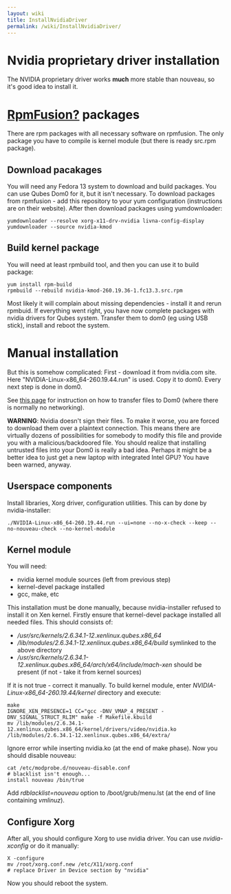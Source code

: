 ```yaml
---
layout: wiki
title: InstallNvidiaDriver
permalink: /wiki/InstallNvidiaDriver/
---
```


Nvidia proprietary driver installation
======================================

The NVIDIA proprietary driver works **much** more stable than nouveau, so it's good idea to install it.

[RpmFusion?](/wiki/RpmFusion) packages
======================================

There are rpm packages with all necessary software on rpmfusion. The only package you have to compile is kernel module (but there is ready src.rpm package).

Download pacakages
------------------

You will need any Fedora 13 system to download and build packages. You can use Qubes Dom0 for it, but it isn't necessary. To download packages from rpmfusion - add this repository to your yum configuration (instructions are on their website). After then download packages using yumdownloader:

``` {.wiki}
yumdownloader --resolve xorg-x11-drv-nvidia livna-config-display
yumdownloader --source nvidia-kmod
```

Build kernel package
--------------------

You will need at least rpmbuild tool, and then you can use it to build package:

``` {.wiki}
yum install rpm-build
rpmbuild --rebuild nvidia-kmod-260.19.36-1.fc13.3.src.rpm
```

Most likely it will complain about missing dependencies - install it and rerun rpmbuid. If everything went right, you have now complete packages with nvidia drivers for Qubes system. Transfer them to dom0 (eg using USB stick), install and reboot the system.

Manual installation
===================

But this is somehow complicated: First - download it from nvidia.com site. Here "NVIDIA-Linux-x86\_64-260.19.44.run" is used. Copy it to dom0. Every next step is done in dom0.

See [this page](/wiki/CopyToDomZero) for instruction on how to transfer files to Dom0 (where there is normally no networking).

**WARNING**: Nvidia doesn't sign their files. To make it worse, you are forced to download them over a plaintext connection. This means there are virtually dozens of possibilities for somebody to modify this file and provide you with a malicious/backdoored file. You should realize that installing untrusted files into your Dom0 is really a bad idea. Perhaps it might be a better idea to just get a new laptop with integrated Intel GPU? You have been warned, anyway.

Userspace components
--------------------

Install libraries, Xorg driver, configuration utilities. This can by done by nvidia-installer:

``` {.wiki}
./NVIDIA-Linux-x86_64-260.19.44.run --ui=none --no-x-check --keep --no-nouveau-check --no-kernel-module
```

Kernel module
-------------

You will need:

-   nvidia kernel module sources (left from previous step)
-   kernel-devel package installed
-   gcc, make, etc

This installation must be done manually, because nvidia-installer refused to install it on Xen kernel. Firstly ensure that kernel-devel package installed all needed files. This should consists of:

-   */usr/src/kernels/2.6.34.1-12.xenlinux.qubes.x86\_64*
-   */lib/modules/2.6.34.1-12.xenlinux.qubes.x86\_64/build* symlinked to the above directory
-   */usr/src/kernels/2.6.34.1-12.xenlinux.qubes.x86\_64/arch/x64/include/mach-xen* should be present (if not - take it from kernel sources)

If it is not true - correct it manually. To build kernel module, enter *NVIDIA-Linux-x86\_64-260.19.44/kernel* directory and execute:

``` {.wiki}
make
IGNORE_XEN_PRESENCE=1 CC="gcc -DNV_VMAP_4_PRESENT -DNV_SIGNAL_STRUCT_RLIM" make -f Makefile.kbuild
mv /lib/modules/2.6.34.1-12.xenlinux.qubes.x86_64/kernel/drivers/video/nvidia.ko /lib/modules/2.6.34.1-12.xenlinux.qubes.x86_64/extra/
```

Ignore error while inserting nvidia.ko (at the end of make phase). Now you should disable nouveau:

``` {.wiki}
cat /etc/modprobe.d/nouveau-disable.conf
# blacklist isn't enough...
install nouveau /bin/true
```

Add *rdblacklist=nouveau* option to /boot/grub/menu.lst (at the end of line containing *vmlinuz*).

Configure Xorg
--------------

After all, you should configure Xorg to use nvidia driver. You can use *nvidia-xconfig* or do it manually:

``` {.wiki}
X -configure
mv /root/xorg.conf.new /etc/X11/xorg.conf
# replace Driver in Device section by "nvidia"
```

Now you should reboot the system.
